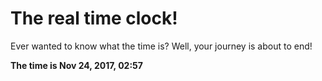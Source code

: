 # The real time clock!

Ever wanted to know what the time is? Well, your journey is about to end!

**The time is Nov 24, 2017, 02:57**
